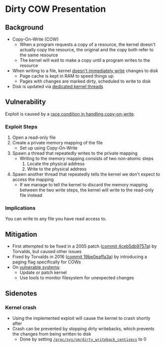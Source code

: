 # Dirty COW Presentation

## Background

* Copy-On-Write (COW)
    * When a program requests a copy of a resource, the kernel doesn't actually copy the resource, the original and the copy both refer to the same resource
    * The kernel will wait to make a copy until a program writes to the resource
* When writing to a file, kernel [doesn't immediately write][1] changes to disk
    * Page cache is kept in RAM to speed things up
    * Pages with changes are marked dirty, scheduled to write to disk
* Disk is updated via [dedicated kernel threads][2]

[1]: http://sylab-srv.cs.fiu.edu/lib/exe/fetch.php?media=paperclub:lkd3ch16.pdf
[2]: https://www.cs.cmu.edu/~mukesh/hacks/spindown/t1.html

## Vulnerability

Exploit is caused by a [race condition in handling copy-on-write][3].

### Exploit Steps
1. Open a read-only file
2. Create a private memory mapping of the file
    * Set up using Copy-On-Write
3. Spawn a thread that repeatedly writes to the private mapping
    * Writing to the memory mapping consists of two non-atomic steps
        1. Locate the physical address
        2. Write to the physical address
4. Spawn another thread that repeatedly tells the kernel we don't expect to access the mapping
    * If we manage to tell the kernel to discard the memory mapping between the two write steps, the kernel will write to the read-only file instead

### Implications
You can write to any file you have read access to.

[3]: https://www.cs.toronto.edu/~arnold/427/18s/427_18S/indepth/dirty-cow/index.html

## Mitigation

* First attempted to be fixed in a 2005 patch ([commit 4ceb5db9757a][4]) by Torvalds, but caused other issues
* Fixed by Torvalds in 2016 ([commit 19be0eaffa3a][5]) by introducing a paging flag specifically for COWs
* On [vulnerable systems][6]:
    * Update or patch kernel
    * Use tools to monitor filesystem for unexpected changes

[4]: https://git.kernel.org/pub/scm/linux/kernel/git/torvalds/linux.git/commit/?id=4ceb5db9757aaeadcf8fbbf97d76bd42aa4df0d6
[5]: https://git.kernel.org/pub/scm/linux/kernel/git/torvalds/linux.git/commit/?id=19be0eaffa3ac7d8eb6784ad9bdbc7d67ed8e619
[6]: https://www.digitalocean.com/community/tutorials/how-to-protect-your-server-against-the-dirty-cow-linux-vulnerability

## Sidenotes

### Kernel crash

* Using the implemented exploit will cause the kernel to crash shortly after
* Crash can be prevented by stopping dirty writebacks, which prevents the changes from being written to disk
    * Done by setting [`/proc/sys/vm/dirty_writeback_centisecs`][7] to 0

[7]: https://www.kernel.org/doc/Documentation/sysctl/vm.txt
